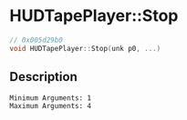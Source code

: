 # HUDTapePlayer::Stop
```c
// 0x005d29b0
void HUDTapePlayer::Stop(unk p0, ...)
```
## Description
```
Minimum Arguments: 1
Maximum Arguments: 4
```
